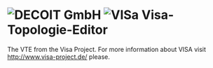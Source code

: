 ![DECOIT GmbH](http://www.decoit.de/cms/decoit_v3_images/logo.png)  ![VISa](http://www.decoit.de/cms/upload/logos/forschungsprojekte/visa-logo_200.png)
Visa-Topologie-Editor
=====================

The VTE from the Visa Project. For more information about VISA visit http://www.visa-project.de/ please.
